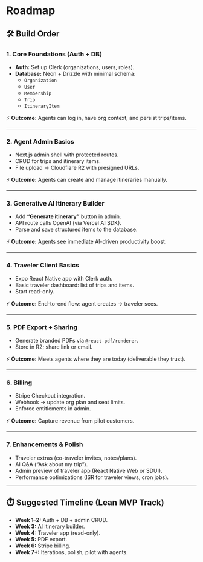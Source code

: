 # Roadmap

## 🛠️ Build Order

### 1. Core Foundations (Auth + DB)
- **Auth:** Set up Clerk (organizations, users, roles).
- **Database:** Neon + Drizzle with minimal schema:
  - `Organization`
  - `User`
  - `Membership`
  - `Trip`
  - `ItineraryItem`

⚡ **Outcome:** Agents can log in, have org context, and persist trips/items.

---

### 2. Agent Admin Basics
- Next.js admin shell with protected routes.
- CRUD for trips and itinerary items.
- File upload → Cloudflare R2 with presigned URLs.

⚡ **Outcome:** Agents can create and manage itineraries manually.

---

### 3. Generative AI Itinerary Builder
- Add **“Generate itinerary”** button in admin.
- API route calls OpenAI (via Vercel AI SDK).
- Parse and save structured items to the database.

⚡ **Outcome:** Agents see immediate AI-driven productivity boost.

---

### 4. Traveler Client Basics
- Expo React Native app with Clerk auth.
- Basic traveler dashboard: list of trips and items.
- Start read-only.

⚡ **Outcome:** End-to-end flow: agent creates → traveler sees.

---

### 5. PDF Export + Sharing
- Generate branded PDFs via `@react-pdf/renderer`.
- Store in R2; share link or email.

⚡ **Outcome:** Meets agents where they are today (deliverable they trust).

---

### 6. Billing
- Stripe Checkout integration.
- Webhook → update org plan and seat limits.
- Enforce entitlements in admin.

⚡ **Outcome:** Capture revenue from pilot customers.

---

### 7. Enhancements & Polish
- Traveler extras (co-traveler invites, notes/plans).
- AI Q&A (“Ask about my trip”).
- Admin preview of traveler app (React Native Web or SDUI).
- Performance optimizations (ISR for traveler views, cron jobs).

---

## ⏱️ Suggested Timeline (Lean MVP Track)

- **Week 1–2:** Auth + DB + admin CRUD.  
- **Week 3:** AI itinerary builder.  
- **Week 4:** Traveler app (read-only).  
- **Week 5:** PDF export.  
- **Week 6:** Stripe billing.  
- **Week 7+:** Iterations, polish, pilot with agents.